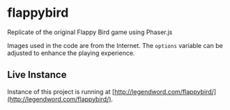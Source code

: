 # flappybird
Replicate of the original Flappy Bird game using Phaser.js

Images used in the code are from the Internet. The `options` variable can be adjusted to enhance the playing experience.

## Live Instance

Instance of this project is running at [http://legendword.com/flappybird/](http://legendword.com/flappybird/).
